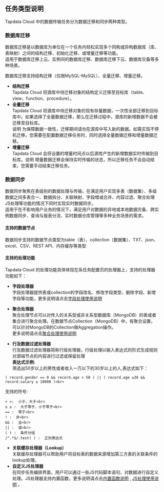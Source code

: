 ## **任务类型说明**
Tapdata Cloud 中的数据传输任务分为数据迁移和同步两种类型。<br>

### **数据库迁移**
数据库迁移是以数据库为单位在一个任务内轻松实现多个同构或异构数据库（库、表映射）之间的结构迁移、初始化迁移、或增量迁移等功能。<br>
适用于数据库迁移上云、实例间的数据库迁移、数据库迁移下云、数据库灾备等多种场景。<br>

数据库迁移支持结构迁移（仅限MySQL-MySQL）、全量迁移、增量迁移。<br>
- **结构迁移**<br>
Tapdata Cloud 将源库中待迁移对象的结构定义迁移至目标库（table、view、function、procedure）。<br>
- **全量迁移**<br>
Tapdata Cloud 将源库中待迁移对象的现有存量数据，一次性全部迁移到目标库中。如果选择了全量数据迁移，那么在迁移过程中，源库的新增数据不会被迁移至目标库。<br>
说明 为保障数据一致性，迁移期间请勿在源库中写入新的数据。如需实现不停机迁移，您需要在配置数据迁移任务时，同时选择全量数据迁移和增量数据迁移。 <br>
- **增量迁移**<br>
Tapdata Cloud 会将设置的增量时间点以后源库产生的新增数据实时传输到目标库。说明 增量数据迁移会保持实时传输的状态，所以迁移任务不会自动结束，您需要手动结束迁移任务。<br>

### **数据同步**
数据同步聚焦在表级别的数据处理与传输，在满足用户实现多表（数据集）、多级数据之间多表合一、数据拆分、关联映射、字段增减合并、内容过滤、聚合处理JS处理等功能的情况下同时实现实时数据同步。<br>
适用于在不影响用户业务的情况下，满足用户对数据的异地或本地数据灾备、跨实例数据同步、查询与报表分流、实时数据仓库管理等多种业务场景的需求。<br>
#### **支持的数据节点**
数据同步支持的数据节点类型为table（表）、collection（数据集）、TXT、json、excel、CSV、REST API、内存缓存等类型<br>
#### **支持的处理功能**
Tapdata Cloud 的处理功能具体体现在系任务配置页的处理器上，支持的处理器功能如下：<br>
- **字段处理器**<br>
字段处理器提供表或collection的字段改名、修改字段类型、删除字段、新增字段等功能，更多说明请点击[字段处理使用说明](https://docs.tapdata.net/data-replication/processor/field)

- **聚合处理器**<br>
聚合处理节点可以对传入的关系型或非关系型数据库（MongoDB）的表或者集合进行聚合处理。在数据节点Collection（MongoDB）中，有聚合设置，可以针对MongoDB的Collection做Aggregation操作。<br>
更多说明请点击[聚合处理使用说明](https://docs.tapdata.net/data-replication/processor/aggregate)

- **行及数据过滤处理器**<br>
行及数据过滤处理器简称行级处理器，行级处理以输入表达式的形式生成规则对源端节点的内容进行过滤或保留处理<br>
**表达式示例:**<br>
筛选出50岁以上的男性或者收入一万以下的30岁以上的人,表达式如下： 
```
( record.gender == 0 && record.age > 50 ) || ( record.age ≥30 && record.salary ≤ 10000 )<br>
```
支持的符号:<br>
```
< >:  小于、大于<br>
≥ ≤ :  大于等于、小于等于<br>
== :  等于<br>
! :  非<br>
&& :  且<br>
|| :  或<br>
( ) :  条件分组
/^.*$/.test( ) :  正则表达式	
```
- **关联缓存处理器（Lookup）**<br>
关联缓存处理器可以帮助用户将目标表的数据来源增加第三方表的关联条件的lookup处理。<br>
- **自定义JS处理器**<br>
在同步任务编排界面，用户可以通过一些JS代码脚本语句，对数据进行自定义处理。JS处理器支持内置函数，更多说明请点击[内置函数说明](https://docs.tapdata.net/data-replication/script/javascript) , [JS处理使用说明](https://docs.tapdata.net/data-replication/script) 。<br>
